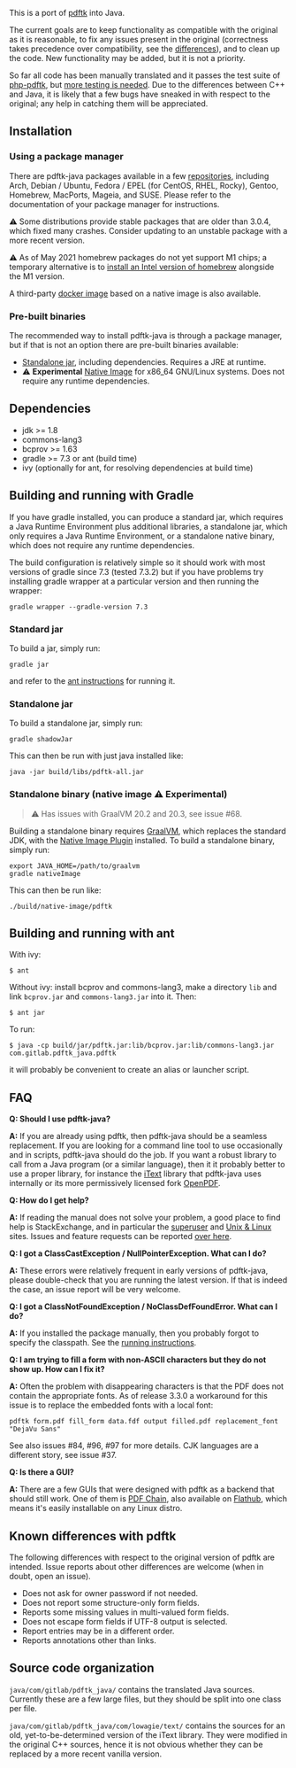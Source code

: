 This is a port of [pdftk](https://www.pdflabs.com/tools/pdftk-server/)
into Java. 

The current goals are to keep functionality as compatible with the
original as it is reasonable, to fix any issues present in the
original (correctness takes precedence over compatibility, see the
[differences](#known-differences-with-pdftk)), and to clean up the
code. New functionality may be added, but it is not a priority.

So far all code has been manually translated and it passes the test
suite of [php-pdftk](https://github.com/mikehaertl/php-pdftk), but
[more testing is
needed](https://pdftk-java.gitlab.io/pdftk/coverage/). Due to the
differences between C++ and Java, it is likely that a few bugs have
sneaked in with respect to the original; any help in catching them
will be appreciated.

## Installation

### Using a package manager

There are pdftk-java packages available in a few
[repositories](https://repology.org/project/pdftk-java/versions),
including Arch, Debian / Ubuntu, Fedora / EPEL (for CentOS, RHEL,
Rocky), Gentoo, Homebrew, MacPorts, Mageia, and SUSE. Please refer
to the documentation of your package manager for instructions.

:warning: Some distributions provide stable packages that
are older than 3.0.4, which fixed many crashes. Consider
updating to an unstable package with a more recent version.

:warning: As of May 2021 homebrew packages do not yet support M1
chips; a temporary alternative is to [install an Intel version of
homebrew](https://gitlab.com/pdftk-java/pdftk/-/issues/89#note_576347882)
alongside the M1 version.

A third-party [docker image](https://hub.docker.com/r/minidocks/pdftk)
based on a native image is also available.

### Pre-built binaries

The recommended way to install pdftk-java is through a package
manager, but if that is not an option there are pre-built binaries
available:

 - [Standalone jar](https://gitlab.com/api/v4/projects/5024297/packages/generic/pdftk-java/v3.3.2/pdftk-all.jar), including dependencies. Requires a JRE at runtime.
 - :warning: **Experimental** [Native Image](https://gitlab.com/api/v4/projects/5024297/packages/generic/pdftk-java/v3.3.2/pdftk) for x86_64 GNU/Linux systems. Does not require any runtime dependencies.

## Dependencies

 - jdk >= 1.8
 - commons-lang3
 - bcprov >= 1.63
 - gradle >= 7.3 or ant (build time)
 - ivy (optionally for ant, for resolving dependencies at build time)

## Building and running with Gradle
If you have gradle installed, you can produce a standard jar, which
requires a Java Runtime Environment plus additional libraries, a
standalone jar, which only requires a Java Runtime Environment, or a
standalone native binary, which does not require any runtime
dependencies.

The build configuration is relatively simple so it should work with most
versions of gradle since 7.3 (tested 7.3.2) but if you have problems try
installing gradle wrapper at a particular version and then running the wrapper:
```
gradle wrapper --gradle-version 7.3
```

### Standard jar

To build a jar, simply run: 

```
gradle jar
```

and refer to the [ant instructions](#building-and-running-with-ant) for running it.

### Standalone jar

To build a standalone jar, simply run: 

```
gradle shadowJar
```

This can then be run with just java installed like:
```
java -jar build/libs/pdftk-all.jar
```

### Standalone binary (native image :warning: **Experimental**)

> :warning: Has issues with GraalVM 20.2 and 20.3, see issue #68.

Building a standalone binary requires
[GraalVM](https://www.graalvm.org), which replaces the standard JDK,
with the [Native Image
Plugin](https://www.graalvm.org/docs/reference-manual/native-image/)
installed. To build a standalone binary, simply run:

```
export JAVA_HOME=/path/to/graalvm
gradle nativeImage
```

This can then be run like:
```
./build/native-image/pdftk
```

## Building and running with ant

With ivy:
```
$ ant
```

Without ivy: install bcprov and commons-lang3, make a directory `lib`
and link `bcprov.jar` and `commons-lang3.jar` into it. Then:
```
$ ant jar
```

To run:
```
$ java -cp build/jar/pdftk.jar:lib/bcprov.jar:lib/commons-lang3.jar com.gitlab.pdftk_java.pdftk
```
it will probably be convenient to create an alias or launcher script.

## FAQ

**Q: Should I use pdftk-java?**

**A:** If you are already using pdftk, then pdftk-java should be a
seamless replacement. If you are looking for a command line tool to
use occasionally and in scripts, pdftk-java should do the job. If you
want a robust library to call from a Java program (or a similar
language), then it it probably better to use a proper library, for
instance the [iText](https://itextpdf.com) library that pdftk-java
uses internally or its more permissively licensed fork
[OpenPDF](https://github.com/LibrePDF/OpenPDF).

**Q: How do I get help?**

**A:** If reading the manual does not solve your problem, a good place to
find help is StackExchange, and in particular the
[superuser](https://superuser.com/) and [Unix &
Linux](https://unix.stackexchange.com/) sites. Issues and feature
requests can be reported [over here](https://gitlab.com/pdftk-java/pdftk/-/issues).

**Q: I got a ClassCastException / NullPointerException. What can I
do?**

**A:** These errors were relatively frequent in early versions of
pdftk-java, please double-check that you are running the latest
version. If that is indeed the case, an issue report will be very
welcome.

**Q: I got a ClassNotFoundException / NoClassDefFoundError. What can I
do?**

**A:** If you installed the package manually, then you probably forgot
to specify the classpath. See the [running
instructions](#building-and-running-with-ant).

**Q: I am trying to fill a form with non-ASCII characters but they do
not show up. How can I fix it?**

**A:** Often the problem with disappearing characters is that the PDF
does not contain the appropriate fonts. As of release 3.3.0 a
workaround for this issue is to replace the embedded fonts with a
local font:
```
pdftk form.pdf fill_form data.fdf output filled.pdf replacement_font "DejaVu Sans"
```
See also issues #84, #96, #97 for more details. CJK languages are a
different story, see issue #37.

**Q: Is there a GUI?**

**A:** There are a few GUIs that were designed with pdftk as a backend
that should still work. One of them is [PDF
Chain](https://pdfchain.sourceforge.io/), also available on
[Flathub](https://flathub.org/apps/details/net.sourceforge.pdfchain),
which means it's easily installable on any Linux distro.

## Known differences with pdftk

The following differences with respect to the original version of
pdftk are intended. Issue reports about other differences are welcome
(when in doubt, open an issue).

- Does not ask for owner password if not needed.
- Does not report some structure-only form fields.
- Reports some missing values in multi-valued form fields.
- Does not escape form fields if UTF-8 output is selected.
- Report entries may be in a different order.
- Reports annotations other than links.

## Source code organization

`java/com/gitlab/pdftk_java/` contains the translated Java sources. Currently these are
a few large files, but they should be split into one class per file.

`java/com/gitlab/pdftk_java/com/lowagie/text/` contains the sources for an old, yet-to-be-determined
version of the iText library. They were modified in the original C++
sources, hence it is not obvious whether they can be replaced by a
more recent vanilla version.
